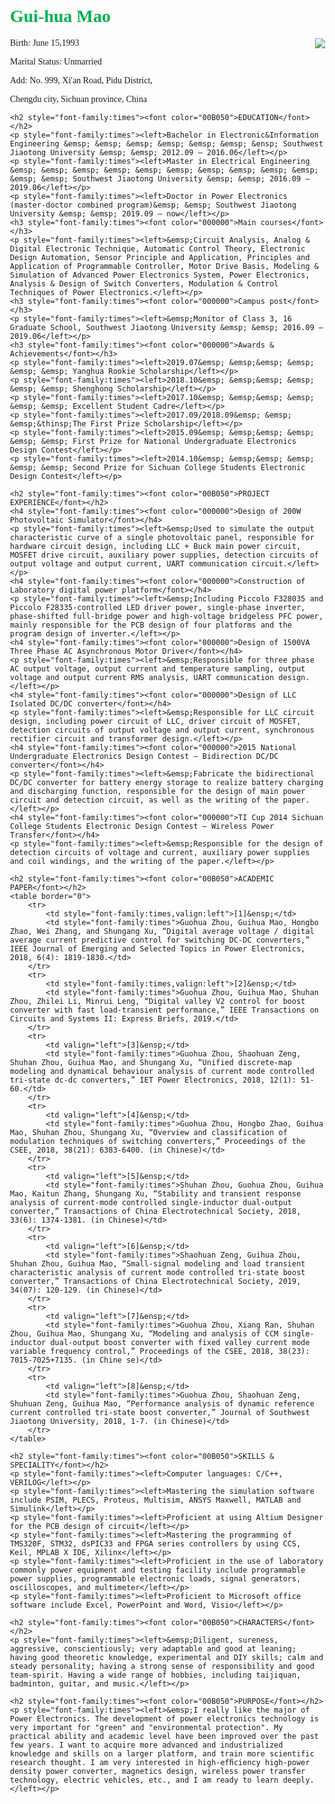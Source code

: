 <html>
<head>
	<style>
		<p>{
		font-size:30px;
		color:green;
		line-height:1.5em;
		}
		body {margin:100px;padding:100px;}
	</style>
</head>
<body>
	<h1 style="font-family:times"><font color="00B050">Gui-hua Mao</font></h1>
	<p style="font-family:times"><img src = "file://C:/Users/Guihu/Pictures/MGH.gif" align = "right">Birth: June 15,1993</p>
	<p style="font-family:times">Marital Status: Unmarried</p>
	<p style="font-family:times">Add: No. 999, Xi'an Road, Pidu District,</p>
	<p style="font-family:times">Chengdu city, Sichuan province, China</p>
	
	<h2 style="font-family:times"><font color="00B050">EDUCATION</font></h2>
	<p style="font-family:times"><left>Bachelor in Electronic&Information Engineering &emsp; &emsp; &emsp; &emsp; &emsp; &emsp; &ensp; Southwest Jiaotong University &emsp; &emsp; 2012.09 – 2016.06</left></p>
	<p style="font-family:times"><left>Master in Electrical Engineering &emsp; &emsp; &emsp; &emsp; &emsp; &emsp; &emsp; &emsp; &emsp; &emsp; &emsp; &emsp; Southwest Jiaotong University &emsp; &emsp; 2016.09 – 2019.06</left></p>
	<p style="font-family:times"><left>Doctor in Power Electronics (master-doctor combined program)&emsp; &emsp; Southwest Jiaotong University &emsp; &emsp; 2019.09 – now</left></p>
	<h3 style="font-family:times"><font color="000000">Main courses</font></h3>
	<p style="font-family:times"><left>&emsp;Circuit Analysis, Analog & Digital Electronic Technique, Automatic Control Theory, Electronic Design Automation, Sensor Principle and Application, Principles and Application of Programmable Controller, Motor Drive Basis, Modeling & Simulation of Advanced Power Electronics System, Power Electronics, Analysis & Design of Switch Converters, Modulation & Control Techniques of Power Electronics.</left></p>
	<h3 style="font-family:times"><font color="000000">Campus post</font></h3>
	<p style="font-family:times"><left>&emsp;Monitor of Class 3, 16 Graduate School, Southwest Jiaotong University &emsp; &emsp; 2016.09 – 2019.06</left></p>
	<h3 style="font-family:times"><font color="000000">Awards & Achievements</font></h3>
	<p style="font-family:times"><left>2019.07&emsp; &emsp;&emsp; &emsp; &emsp; &emsp; Yanghua Rookie Scholarship</left></p>
	<p style="font-family:times"><left>2018.10&emsp; &emsp;&emsp; &emsp; &emsp; &emsp; Shenghong Scholarship</left></p>
	<p style="font-family:times"><left>2017.10&emsp; &emsp;&emsp; &emsp; &emsp; &emsp; Excellent Student Cadre</left></p>
	<p style="font-family:times"><left>2017.09/2018.09&emsp; &emsp; &emsp;&thinsp;The First Prize Scholarship</left></p>
	<p style="font-family:times"><left>2015.09&emsp; &emsp;&emsp; &emsp; &emsp; &emsp; First Prize for National Undergraduate Electronics Design Contest</left></p>
	<p style="font-family:times"><left>2014.10&emsp; &emsp;&emsp; &emsp; &emsp; &emsp; Second Prize for Sichuan College Students Electronic Design Contest</left></p>
	
	<h2 style="font-family:times"><font color="00B050">PROJECT EXPERIENCE</font></h2>
	<h4 style="font-family:times"><font color="000000">Design of 200W Photovoltaic Simulator</font></h4>
	<p style="font-family:times"><left>&emsp;Used to simulate the output characteristic curve of a single photovoltaic panel, responsible for hardware circuit design, including LLC + Buck main power circuit, MOSFET drive circuit, auxiliary power supplies, detection circuits of output voltage and output current, UART communication circuit.</left></p>
	<h4 style="font-family:times"><font color="000000">Construction of Laboratory digital power platform</font></h4>
	<p style="font-family:times"><left>&emsp;Including Piccolo F328035 and Piccolo F28335-controlled LED driver power, single-phase inverter, phase-shifted full-bridge power and high-voltage bridgeless PFC power, mainly responsible for the PCB design of four platforms and the program design of inverter.</left></p>
	<h4 style="font-family:times"><font color="000000">Design of 1500VA Three Phase AC Asynchronous Motor Driver</font></h4>
	<p style="font-family:times"><left>&emsp;Responsible for three phase AC output voltage, output current and temperature sampling, output voltage and output current RMS analysis, UART communication design.</left></p>
	<h4 style="font-family:times"><font color="000000">Design of LLC Isolated DC/DC converter</font></h4>
	<p style="font-family:times"><left>&emsp;Responsible for LLC circuit design, including power circuit of LLC, driver circuit of MOSFET, detection circuits of output voltage and output current, synchronous rectifier circuit and transformer design.</left></p>
	<h4 style="font-family:times"><font color="000000">2015 National Undergraduate Electronics Design Contest – Bidirection DC/DC converter</font></h4>
	<p style="font-family:times"><left>&emsp;Fabricate the bidirectional DC/DC converter for battery energy storage to realize battery charging and discharging function, responsible for the design of main power circuit and detection circuit, as well as the writing of the paper.</left></p>
	<h4 style="font-family:times"><font color="000000">TI Cup 2014 Sichuan College Students Electronic Design Contest – Wireless Power Transfer</font></h4>
	<p style="font-family:times"><left>&emsp;Responsible for the design of detection circuits of voltage and current, auxiliary power supplies and coil windings, and the writing of the paper.</left></p>

	<h2 style="font-family:times"><font color="00B050">ACADEMIC PAPER</font></h2>
	<table border="0">
		<tr>
			<td style="font-family:times,valign:left">[1]&ensp;</td>
			<td style="font-family:times">Guohua Zhou, Guihua Mao, Hongbo Zhao, Wei Zhang, and Shungang Xu, “Digital average voltage / digital average current predictive control for switching DC-DC converters,” IEEE Journal of Emerging and Selected Topics in Power Electronics, 2018, 6(4): 1819-1830.</td>
		</tr>
		<tr>
			<td style="font-family:times,valign:left">[2]&ensp;</td>
			<td style="font-family:times">Guohua Zhou, Guihua Mao, Shuhan Zhou, Zhilei Li, Minrui Leng, “Digital valley V2 control for boost converter with fast load-transient performance,” IEEE Transactions on Circuits and Systems II: Express Briefs, 2019.</td>
		</tr>
		<tr>
			<td valign="left">[3]&ensp;</td>
			<td style="font-family:times">Guohua Zhou, Shaohuan Zeng, Shuhan Zhou, Guihua Mao, and Shungang Xu, “Unified discrete-map modeling and dynamical behaviour analysis of current mode controlled tri-state dc-dc converters,” IET Power Electronics, 2018, 12(1): 51-60.</td>
		</tr>
		<tr>
			<td valign="left">[4]&ensp;</td>
			<td style="font-family:times">Guohua Zhou, Hongbo Zhao, Guihua Mao, Shuhan Zhou, Shungang Xu, “Overview and classification of modulation techniques of switching converters,” Proceedings of the CSEE, 2018, 38(21): 6383-6400. (in Chinese)</td>
		</tr>
		<tr>
			<td valign="left">[5]&ensp;</td>
			<td style="font-family:times">Shuhan Zhou, Guohua Zhou, Guihua Mao, Kaitun Zhang, Shungang Xu, “Stability and transient response analysis of current-mode controlled single-inductor dual-output converter,” Transactions of China Electrotechnical Society, 2018, 33(6): 1374-1381. (in Chinese)</td>
		</tr>
		<tr>
			<td valign="left">[6]&ensp;</td>
			<td style="font-family:times">Shaohuan Zeng, Guihua Zhou, Shuhan Zhou, Guihua Mao, “Small-signal modeling and load transient characteristic analysis of current mode controlled tri-state boost converter,” Transactions of China Electrotechnical Society, 2019, 34(07): 120-129. (in Chinese)</td>
		</tr>
		<tr>
			<td valign="left">[7]&ensp;</td>
			<td style="font-family:times">Guohua Zhou, Xiang Ran, Shuhan Zhou, Guihua Mao, Shungang Xu, “Modeling and analysis of CCM single-inductor dual-output boost converter with fixed valley current mode variable frequency control,” Proceedings of the CSEE, 2018, 38(23): 7015-7025+7135. (in Chine se)</td>
		</tr>
		<tr>
			<td valign="left">[8]&ensp;</td>
			<td style="font-family:times">Guohua Zhou, Shaohuan Zeng, Shuhuan Zeng, Guihua Mao, “Performance analysis of dynamic reference current controlled tri-state boost converter,” Journal of Southwest Jiaotong University, 2018, 1-7. (in Chinese)</td>
		</tr>
	</table>
	
	<h2 style="font-family:times"><font color="00B050">SKILLS & SPECIALITY</font></h2>
	<p style="font-family:times"><left>Computer languages: C/C++, VERILOG</left></p>
	<p style="font-family:times"><left>Mastering the simulation software include PSIM, PLECS, Proteus, Multisim, ANSYS Maxwell, MATLAB and Simulink</left></p>
	<p style="font-family:times"><left>Proficient at using Altium Designer for the PCB design of circuit</left></p>
	<p style="font-family:times"><left>Mastering the programming of TMS320F, STM32, dsPIC33 and FPGA series controllers by using CCS, Keil, MPLAB X IDE, Xilinx</left></p>
	<p style="font-family:times"><left>Proficient in the use of laboratory commonly power equipment and testing facility include programmable power supplies, programmable electronic loads, signal generators, oscilloscopes, and multimeter</left></p>
	<p style="font-family:times"><left>Proficient to Microsoft office software include Excel, PowerPoint and Word, Visio</left></p>
	
	<h2 style="font-family:times"><font color="00B050">CHARACTERS</font></h2>
	<p style="font-family:times"><left>&emsp;Diligent, sureness, aggressive, conscientiously; very adaptable and good at leaning; having good theoretic knowledge, experimental and DIY skills; calm and steady personality; having a strong sense of responsibility and good team-spirit. Having a wide range of hobbies, including taijiquan, badminton, guitar, and music.</left></p>
	
	<h2 style="font-family:times"><font color="00B050">PURPOSE</font></h2>
	<p style="font-family:times"><left>&emsp;I really like the major of Power Electronics. The development of power electronics technology is very important for "green" and "environmental protection". My practical ability and academic level have been improved over the past few years. I want to acquire more advanced and industrialized knowledge and skills on a larger platform, and train more scientific research thought. I am very interested in high-efﬁciency high-power density power converter, magnetics design, wireless power transfer technology, electric vehicles, etc., and I am ready to learn deeply.</left></p>
</body>
</html>	
